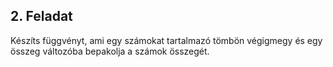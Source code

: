 ## 2. Feladat

Készíts függvényt, ami egy számokat tartalmazó tömbön végigmegy
és egy összeg változóba bepakolja a számok összegét.

